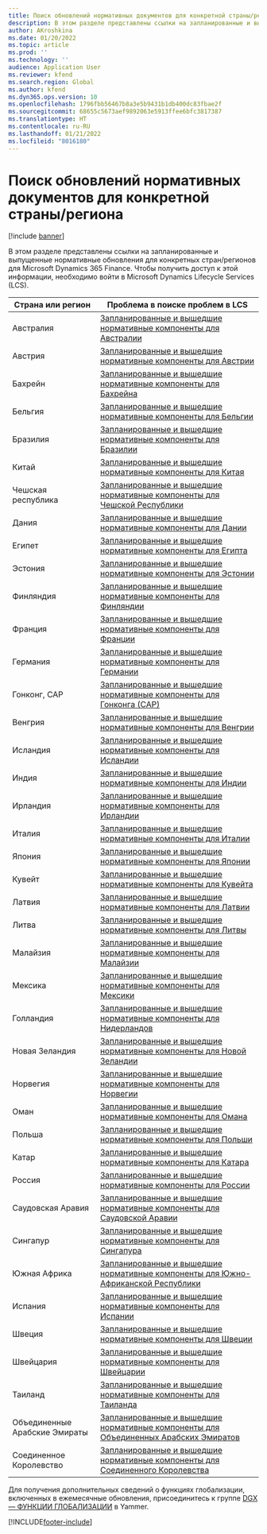 ```yaml
---
title: Поиск обновлений нормативных документов для конкретной страны/региона
description: В этом разделе представлены ссылки на запланированные и выпущенные нормативные обновления для конкретных стран/регионов для Microsoft Dynamics 365 Finance.
author: AKroshkina
ms.date: 01/20/2022
ms.topic: article
ms.prod: ''
ms.technology: ''
audience: Application User
ms.reviewer: kfend
ms.search.region: Global
ms.author: kfend
ms.dyn365.ops.version: 10
ms.openlocfilehash: 1796fbb56467b8a3e5b9431b1db400dc83fbae2f
ms.sourcegitcommit: 68655c5673aef9892063e5913ffee6bfc3817387
ms.translationtype: HT
ms.contentlocale: ru-RU
ms.lasthandoff: 01/21/2022
ms.locfileid: "8016180"
---
```

# <a name="search-for-country-specific-regulatory-updates"></a>Поиск обновлений нормативных документов для конкретной страны/региона

[!include [banner](../includes/banner.md)]

В этом разделе представлены ссылки на запланированные и выпущенные нормативные обновления для конкретных стран/регионов для Microsoft Dynamics 365 Finance. Чтобы получить доступ к этой информации, необходимо войти в Microsoft Dynamics Lifecycle Services (LCS).

| Страна или регион    | Проблема в поиске проблем в LCS |
|----------------------|---------------------------|
| Австралия            | [Запланированные и вышедшие нормативные компоненты для Австралии](https://fix.lcs.dynamics.com/Issue/Results?v=8_versionClass&ct=2_categoryClass_6_categoryClass&ft=1_featureClass_2_featureClass_3_featureClass&cu=1_countryClass&o=D&mode=Full&i=2_issueTypeClass_1_issueTypeClass) |
| Австрия              | [Запланированные и вышедшие нормативные компоненты для Австрии](https://fix.lcs.dynamics.com/Issue/Results?v=8_versionClass&ct=2_categoryClass_6_categoryClass&ft=1_featureClass_2_featureClass_3_featureClass&cu=2_countryClass&o=D&mode=Full&i=2_issueTypeClass_1_issueTypeClass) |
| Бахрейн              | [Запланированные и вышедшие нормативные компоненты для Бахрейна](https://fix.lcs.dynamics.com/Issue/Results?v=8_versionClass&ct=2_categoryClass_6_categoryClass&ft=1_featureClass_2_featureClass_3_featureClass&cu=37_countryClass&o=D&mode=Full&i=2_issueTypeClass_1_issueTypeClass) |
| Бельгия              | [Запланированные и вышедшие нормативные компоненты для Бельгии](https://fix.lcs.dynamics.com/Issue/Results?v=8_versionClass&ct=2_categoryClass_6_categoryClass&ft=1_featureClass_2_featureClass_3_featureClass&cu=3_countryClass&o=D&mode=Full&i=2_issueTypeClass_1_issueTypeClass) |
| Бразилия               | [Запланированные и вышедшие нормативные компоненты для Бразилии](https://fix.lcs.dynamics.com/Issue/Results?v=8_versionClass&ct=2_categoryClass_6_categoryClass&ft=1_featureClass_2_featureClass_3_featureClass&cu=4_countryClass&o=D&mode=Full&i=2_issueTypeClass_1_issueTypeClass) |
| Китай                | [Запланированные и вышедшие нормативные компоненты для Китая](https://fix.lcs.dynamics.com/Issue/Results?v=8_versionClass&ct=2_categoryClass_6_categoryClass&ft=1_featureClass_2_featureClass_3_featureClass&cu=6_countryClass&o=D&mode=Full&i=2_issueTypeClass_1_issueTypeClass) |
| Чешская республика                | [Запланированные и вышедшие нормативные компоненты для Чешской Республики](https://fix.lcs.dynamics.com/Issue/Results?v=8_versionClass&ct=2_categoryClass_6_categoryClass&ft=1_featureClass_2_featureClass_3_featureClass&cu=7_countryClass&o=D&mode=Full&i=2_issueTypeClass_1_issueTypeClass) |
| Дания              | [Запланированные и вышедшие нормативные компоненты для Дании](https://fix.lcs.dynamics.com/Issue/Results?v=8_versionClass&ct=2_categoryClass_6_categoryClass&ft=1_featureClass_2_featureClass_3_featureClass&cu=8_countryClass&o=D&mode=Full&i=2_issueTypeClass_1_issueTypeClass) |
| Египет                | [Запланированные и вышедшие нормативные компоненты для Египта](https://fix.lcs.dynamics.com/Issue/Results?v=8_versionClass&ct=2_categoryClass_6_categoryClass&ft=1_featureClass_2_featureClass_3_featureClass&cu=42_countryClass&o=D&mode=Full&i=2_issueTypeClass_1_issueTypeClass) |
| Эстония              | [Запланированные и вышедшие нормативные компоненты для Эстонии](https://fix.lcs.dynamics.com/Issue/Results?v=8_versionClass&ct=2_categoryClass_6_categoryClass&ft=1_featureClass_2_featureClass_3_featureClass&cu=9_countryClass&o=D&mode=Full&i=2_issueTypeClass_1_issueTypeClass) |
| Финляндия              | [Запланированные и вышедшие нормативные компоненты для Финляндии](https://fix.lcs.dynamics.com/Issue/Results?v=8_versionClass&ct=2_categoryClass_6_categoryClass&ft=1_featureClass_2_featureClass_3_featureClass&cu=10_countryClass&o=D&mode=Full&i=2_issueTypeClass_1_issueTypeClass) |
| Франция               | [Запланированные и вышедшие нормативные компоненты для Франции](https://fix.lcs.dynamics.com/Issue/Results?v=8_versionClass&ct=2_categoryClass_6_categoryClass&ft=1_featureClass_2_featureClass_3_featureClass&cu=11_countryClass&o=D&mode=Full&i=2_issueTypeClass_1_issueTypeClass) |
| Германия              | [Запланированные и вышедшие нормативные компоненты для Германии](https://fix.lcs.dynamics.com/Issue/Results?v=8_versionClass&ct=2_categoryClass_6_categoryClass&ft=1_featureClass_2_featureClass_3_featureClass&cu=12_countryClass&o=D&mode=Full&i=2_issueTypeClass_1_issueTypeClass) |
| Гонконг, САР        | [Запланированные и вышедшие нормативные компоненты для Гонконга (САР)](https://fix.lcs.dynamics.com/Issue/Results?q=&dm=0&v=8_versionClass&i=2_issueTypeClass_1_issueTypeClass&ct=2_categoryClass_6_categoryClass&ft=1_featureClass_2_featureClass_3_featureClass&cu=38_countryClass&pi=&pm=&pc=&rd=&d=&envId=&permission=) |
| Венгрия              | [Запланированные и вышедшие нормативные компоненты для Венгрии](https://fix.lcs.dynamics.com/Issue/Results?v=8_versionClass&ct=2_categoryClass_6_categoryClass&ft=1_featureClass_2_featureClass_3_featureClass&cu=13_countryClass&o=D&mode=Full&i=2_issueTypeClass_1_issueTypeClass) |
| Исландия              | [Запланированные и вышедшие нормативные компоненты для Исландии](https://fix.lcs.dynamics.com/Issue/Results?q=&dm=0&v=8_versionClass&i=2_issueTypeClass_1_issueTypeClass&ct=2_categoryClass_6_categoryClass&ft=1_featureClass_2_featureClass_3_featureClass&cu=14_countryClass&pi=&pm=&pc=&rd=&d=&envId=&permission=) |
| Индия                | [Запланированные и вышедшие нормативные компоненты для Индии](https://fix.lcs.dynamics.com/Issue/Results?v=8_versionClass&ct=2_categoryClass_6_categoryClass&ft=1_featureClass_2_featureClass_3_featureClass&cu=15_countryClass&o=D&mode=Full&i=2_issueTypeClass_1_issueTypeClass) |
| Ирландия              | [Запланированные и вышедшие нормативные компоненты для Ирландии](https://fix.lcs.dynamics.com/Issue/Results?v=8_versionClass&ct=2_categoryClass_6_categoryClass&ft=1_featureClass_2_featureClass_3_featureClass&cu=16_countryClass&o=D&mode=Full&i=2_issueTypeClass_1_issueTypeClass) |
| Италия                | [Запланированные и вышедшие нормативные компоненты для Италии](https://fix.lcs.dynamics.com/Issue/Results?v=8_versionClass&ct=2_categoryClass_6_categoryClass&ft=1_featureClass_2_featureClass_3_featureClass&cu=17_countryClass&o=D&mode=Full&i=2_issueTypeClass_1_issueTypeClass) |
| Япония                | [Запланированные и вышедшие нормативные компоненты для Японии](https://fix.lcs.dynamics.com/Issue/Results?v=8_versionClass&ct=2_categoryClass_6_categoryClass&ft=1_featureClass_2_featureClass_3_featureClass&cu=18_countryClass&o=D&mode=Full&i=2_issueTypeClass_1_issueTypeClass) |
| Кувейт               | [Запланированные и вышедшие нормативные компоненты для Кувейта](https://fix.lcs.dynamics.com/Issue/Results?v=8_versionClass&ct=2_categoryClass_6_categoryClass&ft=1_featureClass_2_featureClass_3_featureClass&cu=39_countryClass&o=D&mode=Full&i=2_issueTypeClass_1_issueTypeClasshttps://fix.lcs.dynamics.com/Issue/Results?v=8_versionClass&ct=2_categoryClass_6_categoryClass&ft=1_featureClass_2_featureClass_3_featureClass&cu=39_countryClass&o=D&mode=Full&i=2_issueTypeClass_1_issueTypeClass) |
| Латвия               | [Запланированные и вышедшие нормативные компоненты для Латвии](https://fix.lcs.dynamics.com/Issue/Results?v=8_versionClass&ct=2_categoryClass_6_categoryClass&ft=1_featureClass_2_featureClass_3_featureClass&cu=19_countryClass&o=D&mode=Full&i=2_issueTypeClass_1_issueTypeClass) |
| Литва            | [Запланированные и вышедшие нормативные компоненты для Литвы](https://fix.lcs.dynamics.com/Issue/Results?v=8_versionClass&ct=2_categoryClass_6_categoryClass&ft=1_featureClass_2_featureClass_3_featureClass&cu=20_countryClass&o=D&mode=Full&i=2_issueTypeClass_1_issueTypeClass) |
| Малайзия             | [Запланированные и вышедшие нормативные компоненты для Малайзии](https://fix.lcs.dynamics.com/Issue/Results?v=8_versionClass&ct=2_categoryClass_6_categoryClass&ft=1_featureClass_2_featureClass_3_featureClass&cu=21_countryClass&o=D&mode=Full&i=2_issueTypeClass_1_issueTypeClass) |
| Мексика               | [Запланированные и вышедшие нормативные компоненты для Мексики](https://fix.lcs.dynamics.com/Issue/Results?v=8_versionClass&ct=2_categoryClass_6_categoryClass&ft=1_featureClass_2_featureClass_3_featureClass&cu=22_countryClass&o=D&mode=Full&i=2_issueTypeClass_1_issueTypeClass) |
| Голландия          | [Запланированные и вышедшие нормативные компоненты для Нидерландов](https://fix.lcs.dynamics.com/Issue/Results?v=8_versionClass&ct=2_categoryClass_6_categoryClass&ft=1_featureClass_2_featureClass_3_featureClass&cu=23_countryClass&o=D&mode=Full&i=2_issueTypeClass_1_issueTypeClass) |
| Новая Зеландия          | [Запланированные и вышедшие нормативные компоненты для Новой Зеландии](https://fix.lcs.dynamics.com/Issue/Results?v=8_versionClass&ct=2_categoryClass_6_categoryClass&ft=1_featureClass_2_featureClass_3_featureClass&cu=24_countryClass&o=D&mode=Full&i=2_issueTypeClass_1_issueTypeClass) |
| Норвегия               | [Запланированные и вышедшие нормативные компоненты для Норвегии](https://fix.lcs.dynamics.com/Issue/Results?v=8_versionClass&ct=2_categoryClass_6_categoryClass&ft=1_featureClass_2_featureClass_3_featureClass&cu=25_countryClass&o=D&mode=Full&i=2_issueTypeClass_1_issueTypeClass) |
| Оман                 | [Запланированные и вышедшие нормативные компоненты для Омана](https://fix.lcs.dynamics.com/Issue/Results?v=8_versionClass&ct=2_categoryClass_6_categoryClass&ft=1_featureClass_2_featureClass_3_featureClass&cu=40_countryClass&o=D&mode=Full&i=2_issueTypeClass_1_issueTypeClass) |
| Польша               | [Запланированные и вышедшие нормативные компоненты для Польши](https://fix.lcs.dynamics.com/Issue/Results?v=8_versionClass&ct=2_categoryClass_6_categoryClass&ft=1_featureClass_2_featureClass_3_featureClass&cu=26_countryClass&o=D&mode=Full&i=2_issueTypeClass_1_issueTypeClass) |
| Катар                | [Запланированные и вышедшие нормативные компоненты для Катара](https://fix.lcs.dynamics.com/Issue/Results?v=8_versionClass&ct=2_categoryClass_6_categoryClass&ft=1_featureClass_2_featureClass_3_featureClass&cu=41_countryClass&o=D&mode=Full&i=2_issueTypeClass_1_issueTypeClass) |
| Россия               | [Запланированные и вышедшие нормативные компоненты для России](https://fix.lcs.dynamics.com/Issue/Results?v=8_versionClass&ct=2_categoryClass_6_categoryClass&ft=1_featureClass_2_featureClass_3_featureClass&cu=27_countryClass&o=D&mode=Full&i=2_issueTypeClass_1_issueTypeClass) |
| Саудовская Аравия         | [Запланированные и вышедшие нормативные компоненты для Саудовской Аравии](https://fix.lcs.dynamics.com/Issue/Results?v=8_versionClass&ct=2_categoryClass_6_categoryClass&ft=1_featureClass_2_featureClass_3_featureClass&cu=28_countryClass&o=D&mode=Full&i=2_issueTypeClass_1_issueTypeClass) |
| Сингапур            | [Запланированные и вышедшие нормативные компоненты для Сингапура](https://fix.lcs.dynamics.com/Issue/Results?v=8_versionClass&ct=2_categoryClass_6_categoryClass&ft=1_featureClass_2_featureClass_3_featureClass&cu=29_countryClass&o=D&mode=Full&i=2_issueTypeClass_1_issueTypeClass) |
| Южная Африка         | [Запланированные и вышедшие нормативные компоненты для Южно-Африканской Республики](https://fix.lcs.dynamics.com/Issue/Results?q=&dm=0&v=8_versionClass&i=2_issueTypeClass_1_issueTypeClass&ct=2_categoryClass_6_categoryClass&ft=1_featureClass_2_featureClass_3_featureClass&cu=30_countryClass&pi=&pm=&pc=&rd=&d=&envId=&permission=) |
| Испания                | [Запланированные и вышедшие нормативные компоненты для Испании](https://fix.lcs.dynamics.com/Issue/Results?v=8_versionClass&ct=2_categoryClass_6_categoryClass&ft=1_featureClass_2_featureClass_3_featureClass&cu=31_countryClass&o=D&mode=Full&i=2_issueTypeClass_1_issueTypeClass) |
| Швеция               | [Запланированные и вышедшие нормативные компоненты для Швеции](https://fix.lcs.dynamics.com/Issue/Results?v=8_versionClass&ct=2_categoryClass_6_categoryClass&ft=1_featureClass_2_featureClass_3_featureClass&cu=32_countryClass&o=D&mode=Full&i=2_issueTypeClass_1_issueTypeClass) |
| Швейцария          | [Запланированные и вышедшие нормативные компоненты для Швейцарии](https://fix.lcs.dynamics.com/Issue/Results?v=8_versionClass&ct=2_categoryClass_6_categoryClass&ft=1_featureClass_2_featureClass_3_featureClass&cu=33_countryClass&o=D&mode=Full&i=2_issueTypeClass_1_issueTypeClass) |
| Таиланд             | [Запланированные и вышедшие нормативные компоненты для Таиланда](https://fix.lcs.dynamics.com/Issue/Results?v=8_versionClass&ct=2_categoryClass_6_categoryClass&ft=1_featureClass_2_featureClass_3_featureClass&cu=34_countryClass&o=D&mode=Full&i=2_issueTypeClass_1_issueTypeClass) |
| Объединенные Арабские Эмираты | [Запланированные и вышедшие нормативные компоненты для Объединенных Арабских Эмиратов](https://fix.lcs.dynamics.com/Issue/Results?v=8_versionClass&ct=2_categoryClass_6_categoryClass&ft=1_featureClass_2_featureClass_3_featureClass&cu=43_countryClass&o=D&mode=Full&i=2_issueTypeClass_1_issueTypeClass) |
| Соединенное Королевство       | [Запланированные и вышедшие нормативные компоненты для Соединенного Королевства](https://nam06.safelinks.protection.outlook.com/?url=https%3A%2F%2Ffix.lcs.dynamics.com%2FIssue%2FResults%3Fv%3D8_versionClass%26ct%3D2_categoryClass_6_categoryClass%26ft%3D1_featureClass_2_featureClass_3_featureClass%26cu%3D3_countryClass%26o%3DD%26mode%3DFull%26i%3D2_issueTypeClass_1_issueTypeClass&data=04%7C01%7Cvastrup%40microsoft.com%7C6e8a12140a0548c9224508d94add50a5%7C72f988bf86f141af91ab2d7cd011db47%7C1%7C0%7C637623136671200065%7CUnknown%7CTWFpbGZsb3d8eyJWIjoiMC4wLjAwMDAiLCJQIjoiV2luMzIiLCJBTiI6Ik1haWwiLCJXVCI6Mn0%3D%7C1000&sdata=eiZzncdY20RjysdC8rpru54YONhSlJUec093vwFK5jI%3D&reserved=0) |

Для получения дополнительных сведений о функциях глобализации, включенных в ежемесячные обновления, присоединитесь к группе [DGX — ФУНКЦИИ ГЛОБАЛИЗАЦИИ](https://www.yammer.com/dynamicsaxfeedbackprograms/) в Yammer.

[!INCLUDE[footer-include](../../includes/footer-banner.md)]
